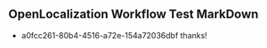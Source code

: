 ## OpenLocalization Workflow Test MarkDown
* a0fcc261-80b4-4516-a72e-154a72036dbf thanks!

<!--HONumber=Sep16_HO1-->


